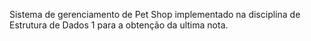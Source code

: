 Sistema de gerenciamento de Pet Shop implementado na disciplina de Estrutura de Dados 1 para a obtenção da ultima nota.
